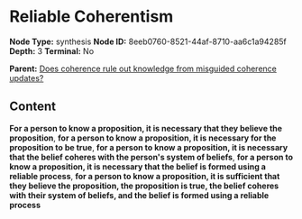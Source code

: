 # Reliable Coherentism

**Node Type:** synthesis
**Node ID:** 8eeb0760-8521-44af-8710-aa6c1a94285f
**Depth:** 3
**Terminal:** No

**Parent:** [Does coherence rule out knowledge from misguided coherence updates?](does-coherence-rule-out-knowledge-from-misguided-coherence-updates.md)

## Content

**For a person to know a proposition, it is necessary that they believe the proposition**, **for a person to know a proposition, it is necessary for the proposition to be true**, **for a person to know a proposition, it is necessary that the belief coheres with the person's system of beliefs**, **for a person to know a proposition, it is necessary that the belief is formed using a reliable process**, **for a person to know a proposition, it is sufficient that they believe the proposition, the proposition is true, the belief coheres with their system of beliefs, and the belief is formed using a reliable process**
